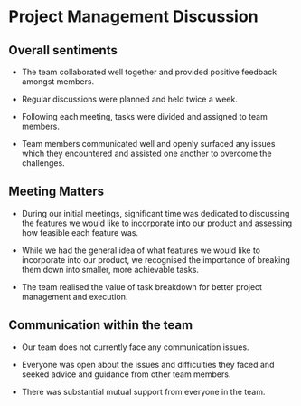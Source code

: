 # Project Management Discussion

## Overall sentiments

* The team collaborated well together and provided positive feedback amongst members.

* Regular discussions were planned and held twice a week.

* Following each meeting, tasks were divided and assigned to team members.

* Team members communicated well and openly surfaced any issues which they encountered and assisted one another to overcome the challenges.
	
## Meeting Matters

* During our initial meetings, significant time was dedicated to discussing the features we would like to incorporate into our product and assessing how feasible each feature was.

* While we had the general idea of what features we would like to incorporate into our product, we recognised the importance of breaking them down into smaller, more achievable tasks.

* The team realised the value of task breakdown for better project management and execution.

## Communication within the team

* Our team does not currently face any communication issues.

* Everyone was open about the issues and difficulties they faced and seeked advice and guidance from other team members.

* There was substantial mutual support from everyone in the team.


